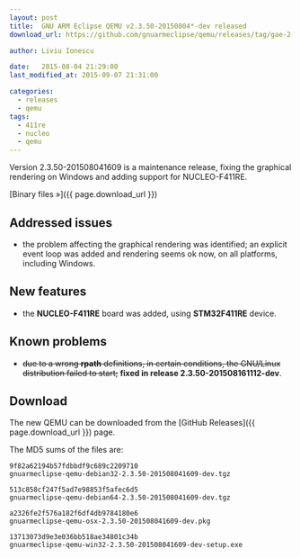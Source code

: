 ```yaml
---
layout: post
title:  GNU ARM Eclipse QEMU v2.3.50-20150804*-dev released
download_url: https://github.com/gnuarmeclipse/qemu/releases/tag/gae-2.3.50-20150804

author: Liviu Ionescu

date:   2015-08-04 21:29:00
last_modified_at: 2015-09-07 21:31:00

categories:
  - releases
  - qemu
tags:
  - 411re
  - nucleo
  - qemu
---
```


Version 2.3.50-201508041609 is a maintenance release, fixing the graphical rendering on Windows and adding support for NUCLEO-F411RE.

[Binary files »]({{ page.download_url }})

## Addressed issues

* the problem affecting the graphical rendering was identified; an explicit event loop was added and rendering seems ok now, on all platforms, including Windows.

## New features

* the **NUCLEO-F411RE** board was added, using **STM32F411RE** device.

## Known problems

* <del>due to a wrong **rpath** definitions, in certain conditions, the GNU/Linux distribution failed to start;</del> **fixed in release 2.3.50-201508161112-dev**.

## Download
The new QEMU can be downloaded from the [GitHub Releases]({{ page.download_url }}) page.

The MD5 sums of the files are:


	9f82a62194b57fdbbdf9c689c2209710  
	gnuarmeclipse-qemu-debian32-2.3.50-201508041609-dev.tgz
	
	513c858cf247f5ad7e98853f5afec6d5  
	gnuarmeclipse-qemu-debian64-2.3.50-201508041609-dev.tgz
	
	a2326fe2f576a182f6df4db9784180e6 
	gnuarmeclipse-qemu-osx-2.3.50-201508041609-dev.pkg
	
	13713073d9e3e036bb518ae34801c34b  
	gnuarmeclipse-qemu-win32-2.3.50-201508041609-dev-setup.exe
